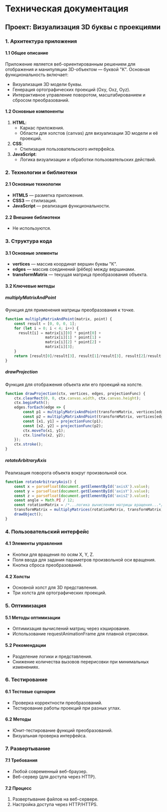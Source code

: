 
# Техническая документация
## Проект: Визуализация 3D буквы с проекциями

### 1. Архитектура приложения

#### 1.1 Общее описание
Приложение является веб-ориентированным решением для отображения и манипуляции 3D-объектом — буквой "К". Основная функциональность включает:

- Визуализация 3D модели буквы.
- Генерация ортографических проекций (Oxy, Oxz, Oyz).
- Интерактивное управление поворотом, масштабированием и сбросом преобразований.

#### 1.2 Основные компоненты

1. **HTML**:
    - Каркас приложения.
    - Области для холстов (canvas) для визуализации 3D модели и её проекций.
2. **CSS**:
    - Стилизация пользовательского интерфейса.
3. **JavaScript**:
    - Логика визуализации и обработки пользовательских действий.

### 2. Технологии и библиотеки

#### 2.1 Основные технологии

- **HTML5** — разметка приложения.
- **CSS3** — стилизация.
- **JavaScript** — реализация функциональности.

#### 2.2 Внешние библиотеки

- Не используются.

### 3. Структура кода

#### 3.1 Основные элементы

- **vertices** — массив координат вершин буквы "К".
- **edges** — массив соединений (рёбер) между вершинами.
- **transformMatrix** — текущая матрица преобразования объекта.

#### 3.2 Ключевые методы

##### multiplyMatrixAndPoint
Функция для применения матрицы преобразования к точке.

```javascript
function multiplyMatrixAndPoint(matrix, point) {
    const result = [0, 0, 0, 1];
    for (let i = 0; i < 4; i++) {
      result[i] = matrix[i][0] * point[0] +
                  matrix[i][1] * point[1] +
                  matrix[i][2] * point[2] +
                  matrix[i][3];
    }
    return [result[0]/result[3], result[1]/result[3], result[2]/result[3]];
}
```

##### drawProjection
Функция для отображения объекта или его проекций на холсте.

```javascript
function drawProjection(ctx, vertices, edges, projectionFunc) {
    ctx.clearRect(0, 0, ctx.canvas.width, ctx.canvas.height);
    ctx.beginPath();
    edges.forEach(edge => {
        const p1 = multiplyMatrixAndPoint(transformMatrix, vertices[edge[0]]);
        const p2 = multiplyMatrixAndPoint(transformMatrix, vertices[edge[1]]);
        const [x1, y1] = projectionFunc(p1);
        const [x2, y2] = projectionFunc(p2);
        ctx.moveTo(x1, y1);
        ctx.lineTo(x2, y2);
    });
    ctx.stroke();
}
```

##### rotateArbitraryAxis
Реализация поворота объекта вокруг произвольной оси.

```javascript
function rotateArbitraryAxis() {
    const x = parseFloat(document.getElementById('axisX').value);
    const y = parseFloat(document.getElementById('axisY').value);
    const z = parseFloat(document.getElementById('axisZ').value);
    const angle = Math.PI / 12;
    const rotationMatrix = /*...логика вычисления матрицы вращения...*/;
    transformMatrix = multiplyMatrices(rotationMatrix, transformMatrix);
    drawObject();
}
```

### 4. Пользовательский интерфейс

#### 4.1 Элементы управления

- Кнопки для вращения по осям X, Y, Z.
- Поля ввода для задания параметров произвольной оси вращения.
- Кнопка сброса преобразований.

#### 4.2 Холсты

- Основной холст для 3D представления.
- Три холста для ортографических проекций.

### 5. Оптимизация

#### 5.1 Методы оптимизации

- Оптимизация вычислений матриц через кэширование.
- Использование requestAnimationFrame для плавной отрисовки.

#### 5.2 Рекомендации

- Разделение логики и представления.
- Снижение количества вызовов перерисовки при минимальных изменениях.

### 6. Тестирование

#### 6.1 Тестовые сценарии

- Проверка корректности преобразований.
- Тестирование работы проекций при разных углах.

#### 6.2 Методы

- Юнит-тестирование функций преобразований.
- Визуальная проверка интерфейса.

### 7. Развертывание

#### 7.1 Требования

- Любой современный веб-браузер.
- Веб-сервер (для доступа через HTTP).

#### 7.2 Процесс

1. Развертывание файлов на веб-сервере.
2. Настройка доступа через HTTP/HTTPS.
